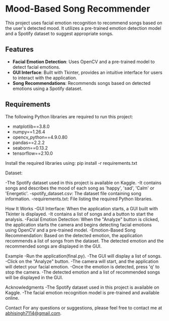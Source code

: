 # Mood-Based Song Recommender

This project uses facial emotion recognition to recommend songs based on the user's detected mood. It utilizes a pre-trained emotion detection model and a Spotify dataset to suggest appropriate songs.

## Features

- **Facial Emotion Detection**: Uses OpenCV and a pre-trained model to detect facial emotions.
- **GUI Interface**: Built with Tkinter, provides an intuitive interface for users to interact with the application.
- **Song Recommendations**: Recommends songs based on detected emotions using a Spotify dataset.

## Requirements

The following Python libraries are required to run this project:

- matplotlib==3.8.0
- numpy==1.26.4
- opencv_python==4.9.0.80
- pandas==2.2.2
- seaborn==0.13.2
- tensorflow==2.10.0

Install the required libraries using: pip install -r requirements.txt

Dataset:

-The Spotify dataset used in this project is available on Kaggle.
-It contains songs and describes the mood of each song as 'happy', 'sad', 'Calm' or 'Energetic'.
-spotify_dataset.csv: The dataset file containing song information.
-requirements.txt: File listing the required Python libraries.


How It Works
-GUI Interface: When the application starts, a GUI built with Tkinter is displayed.
-It contains a list of songs and a button to start the analysis.
-Facial Emotion Detection: When the "Analyze" button is clicked, the application starts the camera and begins detecting facial emotions using OpenCV and a pre-trained model.
-Emotion-Based Song Recommendation: Based on the detected emotion, the application recommends a list of songs from the dataset. The detected emotion and the recommended songs are displayed in the GUI.

Example
-Run the application(final.py).
-The GUI will display a list of songs.
-Click on the "Analyze" button.
-The camera will start, and the application will detect your facial emotion.
-Once the emotion is detected, press 'q' to stop the camera.
-The detected emotion and a list of recommended songs will be displayed in the GUI.

Acknowledgments
-The Spotify dataset used in this project is available on Kaggle.
-The facial emotion recognition model is pre-trained and available online.

Contact
For any questions or suggestions, please feel free to contact me at abhisingh7114@gmail.com.
